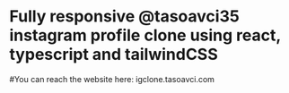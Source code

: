 # Fully responsive @tasoavci35 instagram profile clone using react, typescript and tailwindCSS
#You can reach the website here: igclone.tasoavci.com
